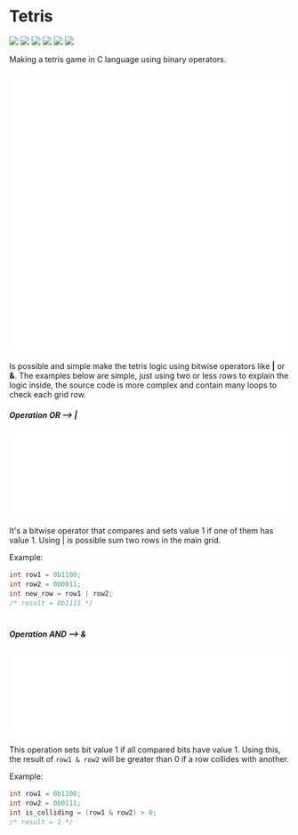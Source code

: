 # Tetris
![](https://img.shields.io/github/stars/d-neto/tetris.svg?style=flat) ![](https://img.shields.io/github/forks/d-neto/tetris.svg?style=flat) ![](https://img.shields.io/github/issues/d-neto/tetris.svg?style=flat) ![](https://img.shields.io/badge/PRs-welcome-brightgreen.svg?style=flat) ![](https://img.shields.io/github/downloads/d-neto/tetris/total?style=flat&color=4AF) ![](https://img.shields.io/github/license/d-neto/tetris?style=flat&color=4AF)

Making a tetris game in C language using binary operators.

<div align="center">
  <img src="./svg/tetris.svg" /> 
</div>

Is possible and simple make the tetris logic using bitwise operators like **|** or **&**. The examples below are simple, just using two or less rows to explain the logic inside, the source code is more complex and contain many loops to check each grid row.

##### Operation OR ⟶ |
<div align="center">
  <img src="./svg/or_op.svg" /> 
</div>

It's a bitwise operator that compares and sets value 1 if one of them has value 1.
Using | is possible sum two rows in the main grid.



Example:
```C 
int row1 = 0b1100;
int row2 = 0b0011;
int new_row = row1 | row2;
/* result = 0b1111 */
```

#

##### Operation AND ⟶ &
<div align="center">
  <img src="./svg/and_op.svg" /> 
</div>

This operation sets bit value 1 if all compared bits have value 1.
Using this, the result of `row1 & row2` will be greater than 0 if a row collides with another.

Example: 

```C 
int row1 = 0b1100;
int row2 = 0b0111;
int is_colliding = (row1 & row2) > 0;
/* result = 1 */
```